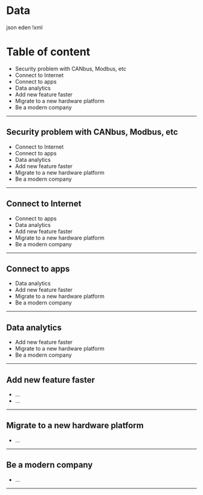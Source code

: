 # Data

json
eden
!xml
# Table of content

* Security problem with CANbus, Modbus, etc
* Connect to Internet
* Connect to apps
* Data analytics
* Add new feature faster
* Migrate to a new hardware platform
* Be a modern company

---

## Security problem with CANbus, Modbus, etc

* Connect to Internet
* Connect to apps
* Data analytics
* Add new feature faster
* Migrate to a new hardware platform
* Be a modern company

---

## Connect to Internet

* Connect to apps
* Data analytics
* Add new feature faster
* Migrate to a new hardware platform
* Be a modern company

---

## Connect to apps

* Data analytics
* Add new feature faster
* Migrate to a new hardware platform
* Be a modern company

---

## Data analytics

* Add new feature faster
* Migrate to a new hardware platform
* Be a modern company

---

## Add new feature faster

* ...
* ...

---

## Migrate to a new hardware platform

* ...

---
## Be a modern company

* ...
---

